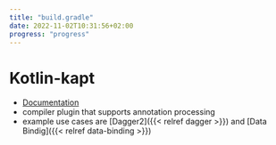 ```yaml
---
title: "build.gradle"
date: 2022-11-02T10:31:56+02:00
progress: "progress"
---
```


# Kotlin-kapt

- [Documentation](https://kotlinlang.org/docs/kapt.html)
- compiler plugin that supports annotation processing
- example use cases are [Dagger2]({{< relref dagger >}}) and [Data Bindig]({{< relref data-binding >}})
